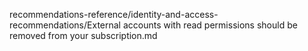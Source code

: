 recommendations-reference/identity-and-access-recommendations/External accounts with read permissions should be removed from your subscription.md